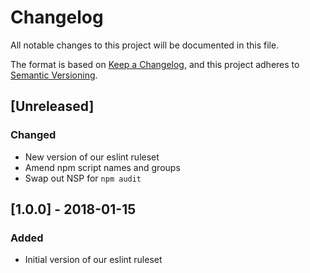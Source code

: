 # Changelog
All notable changes to this project will be documented in this file.

The format is based on [Keep a Changelog](https://keepachangelog.com/en/1.0.0/), and this project adheres to [Semantic Versioning](https://semver.org/spec/v2.0.0.html).

## [Unreleased]
### Changed
- New version of our eslint ruleset
- Amend npm script names and groups
- Swap out NSP for `npm audit`

## [1.0.0] - 2018-01-15
### Added
- Initial version of our eslint ruleset
